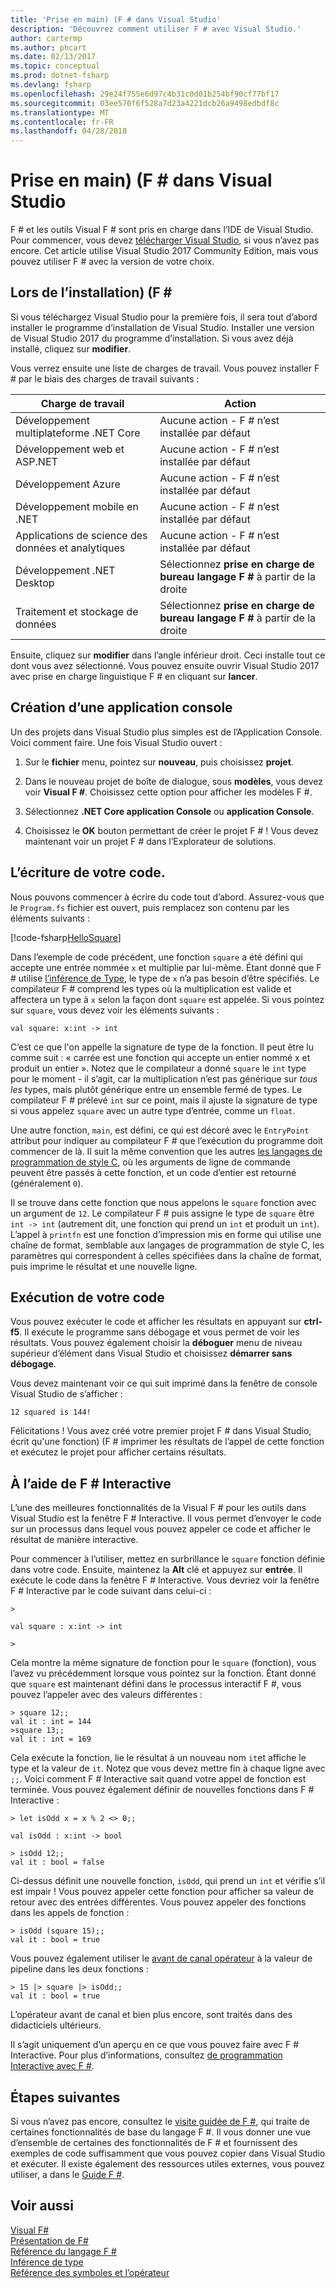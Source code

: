 ```yaml
---
title: 'Prise en main) (F # dans Visual Studio'
description: 'Découvrez comment utiliser F # avec Visual Studio.'
author: cartermp
ms.author: phcart
ms.date: 02/13/2017
ms.topic: conceptual
ms.prod: dotnet-fsharp
ms.devlang: fsharp
ms.openlocfilehash: 29e24f755e6d97c4b31c0d01b254bf90cf77bf17
ms.sourcegitcommit: 03ee570f6f528a7d23a4221dcb26a9498edbdf8c
ms.translationtype: MT
ms.contentlocale: fr-FR
ms.lasthandoff: 04/28/2018
---
```

# <a name="get-started-with-f-in-visual-studio"></a>Prise en main) (F # dans Visual Studio

F # et les outils Visual F # sont pris en charge dans l’IDE de Visual Studio.  Pour commencer, vous devez [télécharger Visual Studio](https://aka.ms/vsdownload?utm_source=mscom&utm_campaign=msdocs), si vous n’avez pas encore.  Cet article utilise Visual Studio 2017 Community Edition, mais vous pouvez utiliser F # avec la version de votre choix.

## <a name="installing-f"></a>Lors de l’installation) (F # #

Si vous téléchargez Visual Studio pour la première fois, il sera tout d’abord installer le programme d’installation de Visual Studio.  Installer une version de Visual Studio 2017 du programme d’installation. Si vous avez déjà installé, cliquez sur **modifier**.

Vous verrez ensuite une liste de charges de travail. Vous pouvez installer F # par le biais des charges de travail suivants :

|Charge de travail|Action|
|--------|------|
| Développement multiplateforme .NET Core | Aucune action - F # n’est installée par défaut |
| Développement web et ASP.NET | Aucune action - F # n’est installée par défaut |
| Développement Azure | Aucune action - F # n’est installée par défaut |
| Développement mobile en .NET | Aucune action - F # n’est installée par défaut |
| Applications de science des données et analytiques | Aucune action - F # n’est installée par défaut |
| Développement .NET Desktop | Sélectionnez **prise en charge de bureau langage F #** à partir de la droite |
| Traitement et stockage de données | Sélectionnez **prise en charge de bureau langage F #** à partir de la droite |

Ensuite, cliquez sur **modifier** dans l’angle inférieur droit.  Ceci installe tout ce dont vous avez sélectionné.  Vous pouvez ensuite ouvrir Visual Studio 2017 avec prise en charge linguistique F # en cliquant sur **lancer**.

## <a name="creating-a-console-application"></a>Création d’une application console

Un des projets dans Visual Studio plus simples est de l’Application Console.  Voici comment faire.  Une fois Visual Studio ouvert :

1. Sur le **fichier** menu, pointez sur **nouveau**, puis choisissez **projet**.

2.  Dans le nouveau projet de boîte de dialogue, sous **modèles**, vous devez voir **Visual F #**.  Choisissez cette option pour afficher les modèles F #.

3. Sélectionnez **.NET Core application Console** ou **application Console**.

3. Choisissez le **OK** bouton permettant de créer le projet F # !  Vous devez maintenant voir un projet F # dans l’Explorateur de solutions.

## <a name="writing-your-code"></a>L’écriture de votre code.

Nous pouvons commencer à écrire du code tout d’abord.  Assurez-vous que le `Program.fs` fichier est ouvert, puis remplacez son contenu par les éléments suivants :

[!code-fsharp[HelloSquare](../../../samples/snippets/fsharp/getting-started/hello-square.fs)]

Dans l’exemple de code précédent, une fonction `square` a été défini qui accepte une entrée nommée `x` et multiplie par lui-même.  Étant donné que F # utilise [l’inférence de Type](../language-reference/type-inference.md), le type de `x` n’a pas besoin d’être spécifiés.  Le compilateur F # comprend les types où la multiplication est valide et affectera un type à `x` selon la façon dont `square` est appelée.  Si vous pointez sur `square`, vous devez voir les éléments suivants :

```
val square: x:int -> int
```

C’est ce que l'on appelle la signature de type de la fonction.  Il peut être lu comme suit : « carrée est une fonction qui accepte un entier nommé x et produit un entier ».  Notez que le compilateur a donné `square` le `int` type pour le moment - il s’agit, car la multiplication n’est pas générique sur *tous les* types, mais plutôt générique entre un ensemble fermé de types.  Le compilateur F # prélevé `int` sur ce point, mais il ajuste la signature de type si vous appelez `square` avec un autre type d’entrée, comme un `float`.

Une autre fonction, `main`, est défini, ce qui est décoré avec le `EntryPoint` attribut pour indiquer au compilateur F # que l’exécution du programme doit commencer de là.  Il suit la même convention que les autres [les langages de programmation de style C](https://en.wikipedia.org/wiki/Entry_point#C_and_C.2B.2B), où les arguments de ligne de commande peuvent être passés à cette fonction, et un code d’entier est retourné (généralement `0`).

Il se trouve dans cette fonction que nous appelons le `square` fonction avec un argument de `12`.  Le compilateur F # puis assigne le type de `square` être `int -> int` (autrement dit, une fonction qui prend un `int` et produit un `int`).  L’appel à `printfn` est une fonction d’impression mis en forme qui utilise une chaîne de format, semblable aux langages de programmation de style C, les paramètres qui correspondent à celles spécifiées dans la chaîne de format, puis imprime le résultat et une nouvelle ligne.

## <a name="running-your-code"></a>Exécution de votre code

Vous pouvez exécuter le code et afficher les résultats en appuyant sur **ctrl-f5**.  Il exécute le programme sans débogage et vous permet de voir les résultats.  Vous pouvez également choisir la **déboguer** menu de niveau supérieur d’élément dans Visual Studio et choisissez **démarrer sans débogage**.

Vous devez maintenant voir ce qui suit imprimé dans la fenêtre de console Visual Studio de s’afficher :

```
12 squared is 144!
```

Félicitations !  Vous avez créé votre premier projet F # dans Visual Studio, écrit qu'une fonction) (F # imprimer les résultats de l’appel de cette fonction et exécutez le projet pour afficher certains résultats.

## <a name="using-f-interactive"></a>À l’aide de F # Interactive

L’une des meilleures fonctionnalités de la Visual F # pour les outils dans Visual Studio est la fenêtre F # Interactive.  Il vous permet d’envoyer le code sur un processus dans lequel vous pouvez appeler ce code et afficher le résultat de manière interactive.

Pour commencer à l’utiliser, mettez en surbrillance le `square` fonction définie dans votre code.  Ensuite, maintenez la **Alt** clé et appuyez sur **entrée**.  Il exécute le code dans la fenêtre F # Interactive.  Vous devriez voir la fenêtre F # Interactive par le code suivant dans celui-ci :

```
>

val square : x:int -> int

>
```

Cela montre la même signature de fonction pour le `square` (fonction), vous l’avez vu précédemment lorsque vous pointez sur la fonction.  Étant donné que `square` est maintenant défini dans le processus interactif F #, vous pouvez l’appeler avec des valeurs différentes :

```
> square 12;;
val it : int = 144
>square 13;;
val it : int = 169
```

Cela exécute la fonction, lie le résultat à un nouveau nom `it`et affiche le type et la valeur de `it`.  Notez que vous devez mettre fin à chaque ligne avec `;;`.  Voici comment F # Interactive sait quand votre appel de fonction est terminée.  Vous pouvez également définir de nouvelles fonctions dans F # Interactive :

```
> let isOdd x = x % 2 <> 0;;

val isOdd : x:int -> bool

> isOdd 12;;
val it : bool = false
```

Ci-dessus définit une nouvelle fonction, `isOdd`, qui prend un `int` et vérifie s’il est impair ! Vous pouvez appeler cette fonction pour afficher sa valeur de retour avec des entrées différentes.  Vous pouvez appeler des fonctions dans les appels de fonction :

```
> isOdd (square 15);;
val it : bool = true
```

Vous pouvez également utiliser le [avant de canal opérateur](../language-reference/symbol-and-operator-reference/index.md) à la valeur de pipeline dans les deux fonctions :

```
> 15 |> square |> isOdd;;
val it : bool = true
```

L’opérateur avant de canal et bien plus encore, sont traités dans des didacticiels ultérieurs.

Il s’agit uniquement d’un aperçu en ce que vous pouvez faire avec F # Interactive. Pour plus d’informations, consultez [de programmation Interactive avec F #](../tutorials/fsharp-interactive/index.md).

## <a name="next-steps"></a>Étapes suivantes

Si vous n’avez pas encore, consultez le [visite guidée de F #](../tour.md), qui traite de certaines fonctionnalités de base du langage F #.  Il vous donner une vue d’ensemble de certaines des fonctionnalités de F # et fournissent des exemples de code suffisamment que vous pouvez copier dans Visual Studio et exécuter.  Il existe également des ressources utiles externes, vous pouvez utiliser, a dans le [Guide F #](../index.md).

## <a name="see-also"></a>Voir aussi
 [Visual F#](index.md)  
 [Présentation de F#](../tour.md)  
 [Référence du langage F #](../language-reference/index.md)  
 [Inférence de type](../language-reference/type-inference.md)  
 [Référence des symboles et l’opérateur](../language-reference/symbol-and-operator-reference/index.md)  
